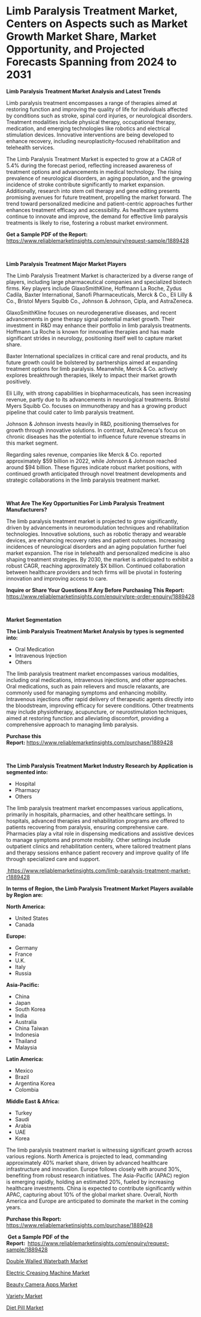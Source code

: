<p><h1>Limb Paralysis Treatment Market, Centers on Aspects such as Market Growth Market Share, Market Opportunity, and Projected Forecasts Spanning from 2024 to 2031</h1></p><p><strong>Limb Paralysis Treatment Market Analysis and Latest Trends</strong></p>
<p><p>Limb paralysis treatment encompasses a range of therapies aimed at restoring function and improving the quality of life for individuals affected by conditions such as stroke, spinal cord injuries, or neurological disorders. Treatment modalities include physical therapy, occupational therapy, medication, and emerging technologies like robotics and electrical stimulation devices. Innovative interventions are being developed to enhance recovery, including neuroplasticity-focused rehabilitation and telehealth services.</p><p>The Limb Paralysis Treatment Market is expected to grow at a CAGR of 5.4% during the forecast period, reflecting increased awareness of treatment options and advancements in medical technology. The rising prevalence of neurological disorders, an aging population, and the growing incidence of stroke contribute significantly to market expansion. Additionally, research into stem cell therapy and gene editing presents promising avenues for future treatment, propelling the market forward. The trend toward personalized medicine and patient-centric approaches further enhances treatment efficacy and accessibility. As healthcare systems continue to innovate and improve, the demand for effective limb paralysis treatments is likely to rise, fostering a robust market environment.</p></p>
<p><strong>Get a Sample PDF of the Report:&nbsp;</strong> <a href="https://www.reliablemarketinsights.com/enquiry/request-sample/1889428?utm_campaign=1620&utm_medium=2&utm_source=Github&utm_content=ia&utm_term=24102024&utm_id=limb-paralysis-treatment">https://www.reliablemarketinsights.com/enquiry/request-sample/1889428</a></p>
<p>&nbsp;</p>
<p><strong>Limb Paralysis Treatment Major Market Players</strong></p>
<p><p>The Limb Paralysis Treatment Market is characterized by a diverse range of players, including large pharmaceutical companies and specialized biotech firms. Key players include GlaxoSmithKline, Hoffmann La Roche, Zydus Cadila, Baxter International, Sanofi Pharmaceuticals, Merck & Co., Eli Lilly & Co., Bristol Myers Squibb Co., Johnson & Johnson, Cipla, and AstraZeneca. </p><p>GlaxoSmithKline focuses on neurodegenerative diseases, and recent advancements in gene therapy signal potential market growth. Their investment in R&D may enhance their portfolio in limb paralysis treatments. Hoffmann La Roche is known for innovative therapies and has made significant strides in neurology, positioning itself well to capture market share.</p><p>Baxter International specializes in critical care and renal products, and its future growth could be bolstered by partnerships aimed at expanding treatment options for limb paralysis. Meanwhile, Merck & Co. actively explores breakthrough therapies, likely to impact their market growth positively.</p><p>Eli Lilly, with strong capabilities in biopharmaceuticals, has seen increasing revenue, partly due to its advancements in neurological treatments. Bristol Myers Squibb Co. focuses on immunotherapy and has a growing product pipeline that could cater to limb paralysis treatment. </p><p>Johnson & Johnson invests heavily in R&D, positioning themselves for growth through innovative solutions. In contrast, AstraZeneca's focus on chronic diseases has the potential to influence future revenue streams in this market segment.</p><p>Regarding sales revenue, companies like Merck & Co. reported approximately $59 billion in 2022, while Johnson & Johnson reached around $94 billion. These figures indicate robust market positions, with continued growth anticipated through novel treatment developments and strategic collaborations in the limb paralysis treatment market.</p></p>
<p>&nbsp;</p>
<p><strong>What Are The Key Opportunities For Limb Paralysis Treatment Manufacturers?</strong></p>
<p><p>The limb paralysis treatment market is projected to grow significantly, driven by advancements in neuromodulation techniques and rehabilitation technologies. Innovative solutions, such as robotic therapy and wearable devices, are enhancing recovery rates and patient outcomes. Increasing incidences of neurological disorders and an aging population further fuel market expansion. The rise in telehealth and personalized medicine is also shaping treatment strategies. By 2030, the market is anticipated to exhibit a robust CAGR, reaching approximately $X billion. Continued collaboration between healthcare providers and tech firms will be pivotal in fostering innovation and improving access to care.</p></p>
<p><strong>Inquire or Share Your Questions If Any Before Purchasing This Report:</strong> <a href="https://www.reliablemarketinsights.com/enquiry/pre-order-enquiry/1889428?utm_campaign=1620&utm_medium=2&utm_source=Github&utm_content=ia&utm_term=24102024&utm_id=limb-paralysis-treatment">https://www.reliablemarketinsights.com/enquiry/pre-order-enquiry/1889428</a></p>
<p>&nbsp;</p>
<p><strong>Market Segmentation</strong></p>
<p><strong>The Limb Paralysis Treatment Market Analysis by types is segmented into:</strong></p>
<p><ul><li>Oral Medication</li><li>Intravenous Injection</li><li>Others</li></ul></p>
<p><p>The limb paralysis treatment market encompasses various modalities, including oral medications, intravenous injections, and other approaches. Oral medications, such as pain relievers and muscle relaxants, are commonly used for managing symptoms and enhancing mobility. Intravenous injections offer rapid delivery of therapeutic agents directly into the bloodstream, improving efficacy for severe conditions. Other treatments may include physiotherapy, acupuncture, or neurostimulation techniques, aimed at restoring function and alleviating discomfort, providing a comprehensive approach to managing limb paralysis.</p></p>
<p><strong>Purchase this Report:&nbsp;</strong><a href="https://www.reliablemarketinsights.com/purchase/1889428?utm_campaign=1620&utm_medium=2&utm_source=Github&utm_content=ia&utm_term=24102024&utm_id=limb-paralysis-treatment">https://www.reliablemarketinsights.com/purchase/1889428</a></p>
<p>&nbsp;</p>
<p><strong>The Limb Paralysis Treatment Market Industry Research by Application is segmented into:</strong></p>
<p><ul><li>Hospital</li><li>Pharmacy</li><li>Others</li></ul></p>
<p><p>The limb paralysis treatment market encompasses various applications, primarily in hospitals, pharmacies, and other healthcare settings. In hospitals, advanced therapies and rehabilitation programs are offered to patients recovering from paralysis, ensuring comprehensive care. Pharmacies play a vital role in dispensing medications and assistive devices to manage symptoms and promote mobility. Other settings include outpatient clinics and rehabilitation centers, where tailored treatment plans and therapy sessions enhance patient recovery and improve quality of life through specialized care and support.</p></p>
<p><a href="https://www.reliablemarketinsights.com/limb-paralysis-treatment-market-r1889428?utm_campaign=1620&utm_medium=2&utm_source=Github&utm_content=ia&utm_term=24102024&utm_id=limb-paralysis-treatment">&nbsp;https://www.reliablemarketinsights.com/limb-paralysis-treatment-market-r1889428</a></p>
<p><strong>In terms of Region, the Limb Paralysis Treatment Market Players available by Region are:</strong></p>
<p>
    <p> <strong> North America: </strong>
        <ul>
            <li>United States</li>
            <li>Canada</li>
        </ul>
        </p> 
    <p> <strong> Europe: </strong>
        <ul>
            <li>Germany</li>
            <li>France</li>
            <li>U.K.</li>
            <li>Italy</li>
            <li>Russia</li>
        </ul>
        </p> 
    <p> <strong> Asia-Pacific: </strong>
        <ul>
            <li>China</li>
            <li>Japan</li>
            <li>South Korea</li>
            <li>India</li>
            <li>Australia</li>
            <li>China Taiwan</li>
            <li>Indonesia</li>
            <li>Thailand</li>
            <li>Malaysia</li>
        </ul>
        </p> 
    <p> <strong> Latin America: </strong>
        <ul>
            <li>Mexico</li>
            <li>Brazil</li>
            <li>Argentina Korea</li>
            <li>Colombia</li>
        </ul>
        </p> 
    <p> <strong> Middle East & Africa: </strong>
        <ul>
            <li>Turkey</li>
            <li>Saudi</li>
            <li>Arabia</li>
            <li>UAE</li>
            <li>Korea</li>
        </ul>
    </p>
    </p>
<p><p>The limb paralysis treatment market is witnessing significant growth across various regions. North America is projected to lead, commanding approximately 40% market share, driven by advanced healthcare infrastructure and innovation. Europe follows closely with around 30%, benefiting from robust research initiatives. The Asia-Pacific (APAC) region is emerging rapidly, holding an estimated 20%, fueled by increasing healthcare investments. China is expected to contribute significantly within APAC, capturing about 10% of the global market share. Overall, North America and Europe are anticipated to dominate the market in the coming years.</p></p>
<p><strong>Purchase this Report: </strong><a href="https://www.reliablemarketinsights.com/purchase/1889428?utm_campaign=1620&utm_medium=2&utm_source=Github&utm_content=ia&utm_term=24102024&utm_id=limb-paralysis-treatment">https://www.reliablemarketinsights.com/purchase/1889428</a></p>
<p>&nbsp;<strong>Get a Sample PDF of the Report:&nbsp;&nbsp;</strong><a href="https://www.reliablemarketinsights.com/enquiry/request-sample/1889428?utm_campaign=1620&utm_medium=2&utm_source=Github&utm_content=ia&utm_term=24102024&utm_id=limb-paralysis-treatment">https://www.reliablemarketinsights.com/enquiry/request-sample/1889428</a></p>
<p><strong></strong></p>
<p><p><a href="https://github.com/JakirUddin511/Market-Research-Report-List-1/blob/main/double-walled-waterbath-market.md?utm_campaign=1620&utm_medium=2&utm_source=Github&utm_content=ia&utm_term=24102024&utm_id=limb-paralysis-treatment">Double Walled Waterbath Market</a></p><p><a href="https://issuu.com/reportprime-2/docs/electric-creasing-machine-market-si_618d784496aa2a?utm_campaign=1620&utm_medium=2&utm_source=Github&utm_content=ia&utm_term=24102024&utm_id=limb-paralysis-treatment">Electric Creasing Machine Market</a></p><p><a href="https://www.linkedin.com/pulse/beauty-camera-apps-market-global-trends-forecast-2024-2031-pslae?utm_campaign=1620&utm_medium=2&utm_source=Github&utm_content=ia&utm_term=24102024&utm_id=limb-paralysis-treatment">Beauty Camera Apps Market</a></p><p><a href="https://www.linkedin.com/pulse/surfing-variety-wave-riding-market-currents-2031-trend-insights-5qxoe?utm_campaign=1620&utm_medium=2&utm_source=Github&utm_content=ia&utm_term=24102024&utm_id=limb-paralysis-treatment">Variety Market</a></p><p><a href="https://www.linkedin.com/pulse/diet-pill-market-velocity-135-cagr-trajectory-2024-2031-by11e?utm_campaign=1620&utm_medium=2&utm_source=Github&utm_content=ia&utm_term=24102024&utm_id=limb-paralysis-treatment">Diet Pill Market</a></p></p>